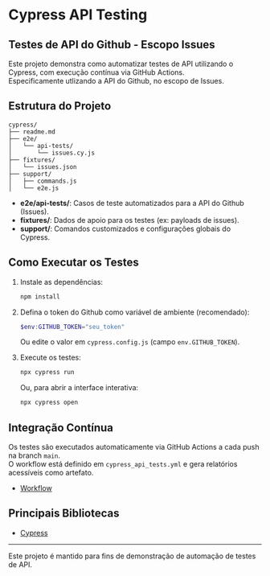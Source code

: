 # Cypress API Testing

## Testes de API do Github - Escopo Issues

Este projeto demonstra como automatizar testes de API utilizando o Cypress, com execução contínua via GitHub Actions.  
Especificamente utlizando a API do Github, no escopo de Issues.

## Estrutura do Projeto

```
cypress/
├── readme.md
├── e2e/
│   └── api-tests/
│       └── issues.cy.js
├── fixtures/
│   └── issues.json
├── support/
│   ├── commands.js
│   └── e2e.js
```

- **e2e/api-tests/**: Casos de teste automatizados para a API do Github (Issues).
- **fixtures/**: Dados de apoio para os testes (ex: payloads de issues).
- **support/**: Comandos customizados e configurações globais do Cypress.

## Como Executar os Testes

1. Instale as dependências:
	```powershell
	npm install
	```

2. Defina o token do Github como variável de ambiente (recomendado):
	```powershell
	$env:GITHUB_TOKEN="seu_token"
	```
	Ou edite o valor em `cypress.config.js` (campo `env.GITHUB_TOKEN`).

3. Execute os testes:
	```powershell
	npx cypress run
	```
	Ou, para abrir a interface interativa:
	```powershell
	npx cypress open
	```

## Integração Contínua

Os testes são executados automaticamente via GitHub Actions a cada push na branch `main`.  
O workflow está definido em `cypress_api_tests.yml` e gera relatórios acessíveis como artefato.

- [Workflow](https://github.com/lauraFCa/api-testing/actions/workflows/cypress_api_tests.yml)

## Principais Bibliotecas

- [Cypress](https://www.cypress.io/)

---
Este projeto é mantido para fins de demonstração de automação de testes de API.
